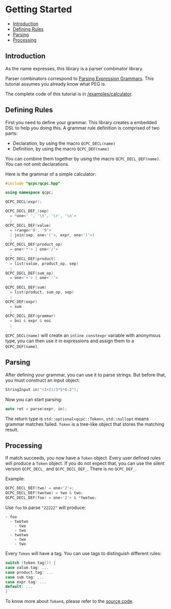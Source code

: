 # Getting Started

- [Introduction](#introduction)
- [Defining Rules](#defining-rules)
- [Parsing](#defining-rules)
- [Processing](#processing)

## Introduction

As the name expresses, this library is a parser combinator library.

Parser combinators correspond to
[Parsing Expression Grammars](https://en.wikipedia.org/wiki/Parsing_expression_grammar).
This tutorial assumes you already know what PEG is.

The complete code of this tutorial is in [/examples/calculator](/examples/calculator.cpp).

## Defining Rules

First you need to define your grammar. This library creates a embedded DSL
to help you doing this. A grammar rule definition is comprised of two parts:

- Declaration, by using the macro `QCPC_DECL(name)`
- Definition, by using the macro `QCPC_DEF(name)`

You can combine them together by using the macro `QCPC_DECL_DEF(name)`. You
can not omit declarations.

Here is the grammar of a simple calculator:

```cpp
#include "qcpc/qcpc.hpp"

using namespace qcpc;

QCPC_DECL(expr);

QCPC_DECL_DEF_(sep)
  = *one<' ', '\t', '\r', '\n'>
  ;
QCPC_DECL_DEF(value)
  = +range<'0', '9'>
  | join(sep, one<'('>, expr, one<')'>)
  ;
QCPC_DECL_DEF(product_op)
  = one<'*'> | one<'/'>
  ;
QCPC_DECL_DEF(product)
  = list(value, product_op, sep)
  ;
QCPC_DECL_DEF(sum_op)
  = one<'+'> | one<'-'>
  ;
QCPC_DECL_DEF(sum)
  = list(product, sum_op, sep)
  ;
QCPC_DEF(expr)
  = sum
  ;
QCPC_DECL_DEF(grammar)
  = boi & expr & eoi
  ;
```

`QCPC_DECL(name)` will create an `inline constexpr` variable with anonymous
type, you can then use it in expressions and assign them to a `QCPC_DEF(name)`.

## Parsing

After defining your grammar, you can use it to parse strings. But before that,
you must construct an input object:

```cpp
StringInput in("(1+2)/3*5*6-2");
```

Now you can start parsing:

```cpp
auto ret = parse(expr, in);
```

The return type is `std::optional<qcpc::Token>`, `std::nullopt` means grammar
matches failed. `Token` is a tree-like object that stores the matching result.

## Processing

If match succeeds, you now have a `Token` object. Every user defined rules will
produce a `Token` object. If you do not expect that, you can use the silent
version `QCPC_DECL_` and `QCPC_DECL_DEF_`. There is no `QCPC_DEF_`.

Example:

```cpp
QCPC_DECL_DEF(two) = one<'2'>;
QCPC_DECL_DEF(twotwo) = two & two;
QCPC_DECL_DEF(foo) = one<'2'> & *twotwo;
```

Use `foo` to parse `"22222"` will produce:

```text
- foo
  - twotwo
    - two
    - two
  - twotwo
    - two
    - two
```

Every `Token` will have a tag. You can use tags to distinguish different
rules:

```cpp
switch (token.tag()) {
case value.tag: ...
case product.tag: ...
case sum.tag: ...
case expr.tag: ...
default: ...
}
```

To know more about `Token`s, please refer to the
[source code](/include/qcpc/comb/token.hpp).
